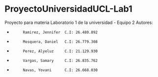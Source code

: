 # ProyectoUniversidadUCL-Lab1
Proyecto para materia Laboratorio 1 de la universidad - Equipo 2
Autores:
 *          Ramirez, Jennifer  C.I: 26.480.892
 *          Mosquera, Daniel   C.I: 26.779.308
 *          Perez, Alyeluz     C.I: 21.129.930
 *          Vargas, Samary     C.I: 26.835.762
 *          Navas, Yovani      C.I: 26.668.030
